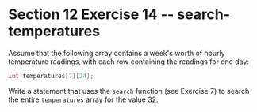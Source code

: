 # Section 12 Exercise 14 -- search-temperatures

Assume that the following array contains a week's worth of hourly temperature readings, with each row containing the readings for one day:

```c
int temperatures[7][24];
```

Write a statement that uses the `search` function (see Exercise 7) to search the entire `temperatures` array for the value 32.

